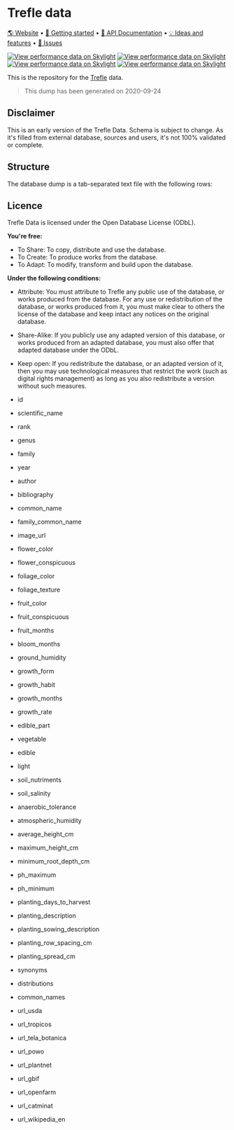 
# Trefle data

[🌎 Website](https://trefle.io)  •  [🚀 Getting started](https://docs.trefle.io)  •  [📖 API Documentation](https://docs.trefle.io/reference)  •  [💡 Ideas and features](https://github.com/orgs/treflehq/projects/3)  •  [🐛 Issues](https://github.com/orgs/treflehq/projects/2)

[![View performance data on Skylight](https://badges.skylight.io/status/nz7MAOv6K6ra.svg)](https://oss.skylight.io/app/applications/nz7MAOv6K6ra) [![View performance data on Skylight](https://badges.skylight.io/rpm/nz7MAOv6K6ra.svg)](https://oss.skylight.io/app/applications/nz7MAOv6K6ra) [![View performance data on Skylight](https://badges.skylight.io/problem/nz7MAOv6K6ra.svg)](https://oss.skylight.io/app/applications/nz7MAOv6K6ra) [![View performance data on Skylight](https://badges.skylight.io/typical/nz7MAOv6K6ra.svg)](https://oss.skylight.io/app/applications/nz7MAOv6K6ra)

This is the repository for the [Trefle](https://trefle.io) data.

> This dump has been generated on 2020-09-24

## Disclaimer

This is an early version of the Trefle Data. Schema is subject to change. As it's filled from external database, sources and users, it's not 100% validated or complete.

## Structure

The database dump is a tab-separated text file with the following rows:

## Licence

Trefle Data is licensed under the Open Database License (ODbL).

**You're free:**

- To Share: To copy, distribute and use the database.
- To Create: To produce works from the database.
- To Adapt: To modify, transform and build upon the database.

**Under the following conditions:**

- Attribute: You must attribute to Trefle any public use of the database, or works produced from the database. For any use or redistribution of the database, or works produced from it, you must make clear to others the license of the database and keep intact any notices on the original database.
- Share-Alike: If you publicly use any adapted version of this database, or works produced from an adapted database, you must also offer that adapted database under the ODbL.
- Keep open: If you redistribute the database, or an adapted version of it, then you may use technological measures that restrict the work (such as digital rights management) as long as you also redistribute a version without such measures.


- id
- scientific_name
- rank
- genus
- family
- year
- author
- bibliography
- common_name
- family_common_name
- image_url
- flower_color
- flower_conspicuous
- foliage_color
- foliage_texture
- fruit_color
- fruit_conspicuous
- fruit_months
- bloom_months
- ground_humidity
- growth_form
- growth_habit
- growth_months
- growth_rate
- edible_part
- vegetable
- edible
- light
- soil_nutriments
- soil_salinity
- anaerobic_tolerance
- atmospheric_humidity
- average_height_cm
- maximum_height_cm
- minimum_root_depth_cm
- ph_maximum
- ph_minimum
- planting_days_to_harvest
- planting_description
- planting_sowing_description
- planting_row_spacing_cm
- planting_spread_cm
- synonyms
- distributions
- common_names
- url_usda
- url_tropicos
- url_tela_botanica
- url_powo
- url_plantnet
- url_gbif
- url_openfarm
- url_catminat
- url_wikipedia_en